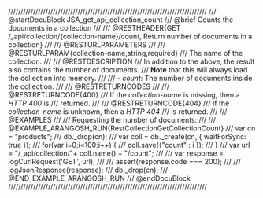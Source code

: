 ////////////////////////////////////////////////////////////////////////////////
/// @startDocuBlock JSA_get_api_collection_count
/// @brief Counts the documents in a collection
///
/// @RESTHEADER{GET /_api/collection/{collection-name}/count, Return number of documents in a collection}
///
/// @RESTURLPARAMETERS
///
/// @RESTURLPARAM{collection-name,string,required}
/// The name of the collection.
///
/// @RESTDESCRIPTION
/// In addition to the above, the result also contains the number of documents.
/// **Note** that this will always load the collection into memory.
///
/// - *count*: The number of documents inside the collection.
///
/// @RESTRETURNCODES
///
/// @RESTRETURNCODE{400}
/// If the *collection-name* is missing, then a *HTTP 400* is
/// returned.
///
/// @RESTRETURNCODE{404}
/// If the *collection-name* is unknown, then a *HTTP 404*
/// is returned.
///
/// @EXAMPLES
///
/// Requesting the number of documents:
///
/// @EXAMPLE_ARANGOSH_RUN{RestCollectionGetCollectionCount}
///     var cn = "products";
///     db._drop(cn);
///     var coll = db._create(cn, { waitForSync: true });
///     for(var i=0;i<100;i++) {
///        coll.save({"count" :  i });
///     }
///     var url = "/_api/collection/"+ coll.name() + "/count";
///
///     var response = logCurlRequest('GET', url);
///
///     assert(response.code === 200);
///
///     logJsonResponse(response);
///     db._drop(cn);
/// @END_EXAMPLE_ARANGOSH_RUN
/// @endDocuBlock
////////////////////////////////////////////////////////////////////////////////